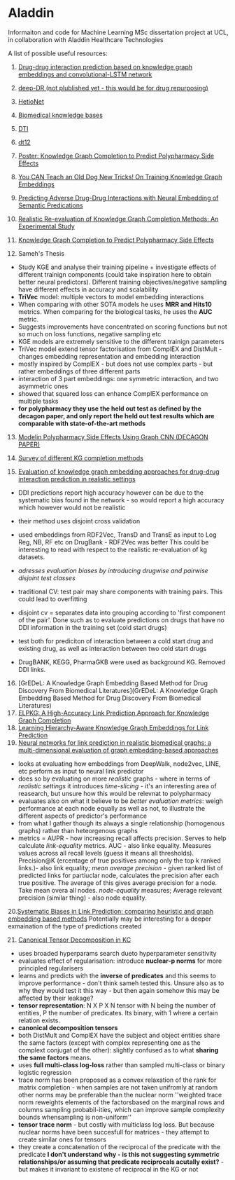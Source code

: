 # Aladdin
Informaiton and code for Machine Learning MSc dissertation project at UCL, in collaboration with Aladdin Healthcare Technologies 


A list of possible useful resources:

1. [Drug-drug interaction prediction based on knowledge graph embeddings and convolutional-LSTM network](https://research.vu.nl/en/publications/drug-drug-interaction-prediction-based-on-knowledge-graph-embeddi)
2. [deep-DR (not plublished yet - this would be for drug repurposing)](https://github.com/ChengF-Lab/deepDR)
3. [HetioNet](https://elifesciences.org/articles/26726)
4. [Biomedical knowledge bases](https://openreview.net/pdf?id=B1gGyLFEDV)
5. [DTI](https://www.researchgate.net/publication/321428613_DDR_Efficient_computational_method_to_predict_drug-Target_interactions_using_graph_mining_and_machine_learning_approaches)
6. [dt12](https://www.frontiersin.org/articles/10.3389/fphar.2018.01134/full)
7. [Poster: Knowledge Graph Completion to Predict Polypharmacy Side Effects](https://arxiv.org/pdf/1810.09227.pdf)
8. [You CAN Teach an Old Dog New Tricks! On Training Knowledge Graph Embeddings](https://openreview.net/forum?id=BkxSmlBFvr)
9. [Predicting Adverse Drug-Drug Interactions with Neural Embedding of Semantic Predications](https://www.biorxiv.org/content/10.1101/752022v2.full#ref-16)
10. [Realistic Re-evaluation of Knowledge Graph Completion Methods: An Experimental Study](https://arxiv.org/abs/2003.08001)
11. [Knowledge Graph Completion to Predict Polypharmacy Side Effects](https://arxiv.org/abs/1810.09227)

12. Sameh's Thesis
- Study KGE and analyse their training pipeline + investigate effects of different trainign components (could take inspiration here to obtain better neural predictors). Different training objectives/negative sampling have different effects in accuracy and scalability 
- **TriVec** model: multiple vectors to model embedding interactions
- When comparing with other SOTA models he uses **MRR and Hits10** metrics. When comparing for the biological tasks, he uses the **AUC** metric.
- Suggests improvements have concentrated on scoring functions but not so much on loss functions, negative sampling etc
- KGE models are extremely sensitive to the different trainign parameters
- TriVec model extend tensor factorisation from ComplEX and DistMult - changes embedding representation and embedding interaction
- mostly inspired by ComplEX - but does not use complex parts - but rather embeddings of three different parts
- interaction of 3 part embeddings: one symmetric interaction, and two asymmetric ones
- showed that squared loss can enhance ComplEX performance on multiple tasks
- **for polypharmacy they use the held out test as defined by the decagon paper, and only report the held out test results which are comparable with state-of-the-art methods**



13. [Modelin Polypharmacy Side Effects Using Graph CNN (DECAGON PAPER)](https://academic.oup.com/bioinformatics/article/34/13/i457/5045770)

14. [Survey of different KG completion methods](https://persagen.com/files/misc/Wang2017Knowledge.pdf)
15. [Evaluation of knowledge graph embedding approaches for drug-drug interaction prediction in realistic settings](https://bmcbioinformatics.biomedcentral.com/articles/10.1186/s12859-019-3284-5) 
- DDI predictions report high accuracy however can be due to the systematic bias found in the network - so would report a high accuracy which however would not be realistic
- their method uses disjoint cross validation
- used embeddings from RDF2Vec, TransD and TransE as input to Log Reg, NB, RF etc on DrugBank - RDF2Vec was better
This could be interesting to read with respect to the realistic re-evaluation of kg datasets.
- *adresses evaluation biases by introducing drugwise and pairwise disjoint test classes*
- traditional CV: test pair may share components with training pairs. This could lead to overfitting
- disjoint cv = separates data into grouping according to 'first component of the pair'. Done such as to evaluate predictions on drugs that have no DDI information in the training set (cold start drugs)
- test both for prediciton of interaction between a cold start drug and existing drug, as well as interaction between two cold start drugs


- DrugBANK, KEGG, PharmaGKB were used as background KG. Removed DDI links.

16. [GrEDeL: A Knowledge Graph Embedding Based Method for Drug Discovery From Biomedical Literatures](GrEDeL: A Knowledge Graph Embedding Based Method for Drug Discovery From Biomedical Literatures)
17. [ELPKG: A High-Accuracy Link Prediction Approach for Knowledge Graph Completion](https://www.semanticscholar.org/paper/ELPKG%3A-A-High-Accuracy-Link-Prediction-Approach-for-Ma-Qiao/f9a26d39947c90f7ca432e79f4ce1668061197f9)
18. [Learning Hierarchy-Aware Knowledge Graph Embeddings for Link Prediction](https://arxiv.org/pdf/1911.09419.pdf)
19. [Neural networks for link prediction in realistic biomedical graphs: a multi-dimensional evaluation of graph embedding-based approaches](https://bmcbioinformatics.biomedcentral.com/articles/10.1186/s12859-018-2163-9)
- looks at evaluating how embeddings from DeepWalk, node2vec, LINE, etc perform as input to neural link predictor
- does so by evaluating on more *realistic* graphs - where in terms of *realistic settings* it introduces *time-slicing* - it's an interesting area of reasearch, but unsure how this would be relevnat to polypharmacy
- evaluates also on what it believe to be *better evaluation metrics*: weigh performance at each node equally as well as not, to illustrate the different aspects of predictor's performance
- from what I gather though its always a single relationship (homogenous graphs) rather than heteorgenous graphs
- metrics = AUPR - how increasing recall affects precision. Serves to help calculate *link-equality* metrics. AUC - also linke equality. Measures values across all recall levels (guess it means all thresholds). Precision@K (ercentage of true positives among only the top k ranked links.)- also link equality; *mean average precision* - given ranked list of predicted links for partiuclar node, calculates the precision after each true positive. The average of this gives average precision for a node. Take mean overa all nodes. *node-equality* measures; Average relevant precision (similar thing) - also node equality. 

20.[Systematic Biases in Link Prediction: comparing
heuristic and graph embedding based methods](https://arxiv.org/pdf/1811.12159.pdf) 
Potentially may be interesting for a deeper exmaination of the type of predictions created

21. [Canonical Tensor Decomposition in KC]()
- uses broaded hyperparams search dueto hyperparameter sensitivity
- evaluates effect of regularisation: introduce **nuclear-p norms** for more principled regularisers
- learns and predicts with the **inverse of predicates** and this seems to improve performance - don't think sameh tested this. Unsure also as to why they would test it this way - but then again somehow this may be affected by their leakage?
- **tensor representation**: N X P X N tensor with N being the number of entities, P the number of predicates. Its binary, with 1 where a certain relation exists. 
- **canonical decomposition tensors**
- both DistMult and ComplEX have the subject and object entities share the same factors (except with complex representing one as the complext conjugat of the other): slightly confused as to what **sharing the same factors** means.
- uses **full multi-class log-loss** rather than sampled multi-class or binary logistic regression
- trace norm has been proposed as a convex relaxation of the rank for matrix completion - when samples are not taken unifromly at random other norms may be preferable than the nuclear norm ''weighted trace norm reweights elements of the factorsbased on the marginal rows and columns sampling probabil-ities, which can improve sample complexity bounds whensampling is non-uniform''
- **tensor trace norm** - but costly with multiclass log loss. But because nuclear norms have been succesfull for matrices - they attempt to create similar ones for tensors
- they create a concatenation of the reciprocal of the predicate with the predicate **I don't understand why - is this not suggesting symmetric relationships/or assuming that predicate reciprocals acutally exist?** - but makes it invariant to existene of reciprocal in the KG or not
